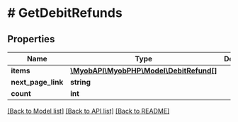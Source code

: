 # # GetDebitRefunds

## Properties

Name | Type | Description | Notes
------------ | ------------- | ------------- | -------------
**items** | [**\MyobAPI\MyobPHP\Model\DebitRefund[]**](DebitRefund.md) |  | 
**next_page_link** | **string** |  | 
**count** | **int** |  | 

[[Back to Model list]](../../README.md#documentation-for-models) [[Back to API list]](../../README.md#documentation-for-api-endpoints) [[Back to README]](../../README.md)


